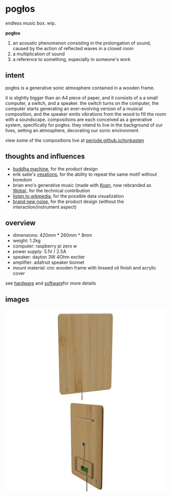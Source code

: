 # pogłos

endless music box. wip.

**pogłos**

1. an acoustic phenomenon consisting in the prolongation of sound, caused by the action of reflected waves in  a closed room
2. a multiplication of sound
3. a reference to something, especially in someone's work

## intent

pogłos is a generative sonic atmosphere contained in a wooden frame.

it is slightly bigger than an A4 piece of paper, and it consists of a a small computer, a switch, and a speaker. the switch turns on the computer, the computer starts generating an ever-evolving version of a musical composition, and the speaker emits vibrations from the wood to fill the room with a soundscape. compositions are each conceived as a generative system, specifically for pogłos. they intend to live in the background of our lives, setting an atmosphere, decorating our sonic environment.

view some of the compositions live at [periode.github.io/tonkasten]([https://periode.github.io/tonkasten)

## thoughts and influences

- [buddha machine](https://www.youtube.com/watch?v=VlSM3GMuYVU), for the product design
- erik satie's [vexations](https://en.wikipedia.org/wiki/Vexations), for the ability to repeat the same motif without boredom
- brian eno's generative music (made with [Koan](https://www.wired.com/1997/10/can-generative-music-carry-the-nets-tunes/), now rebranded as [Wotja](https://intermorphic.com/wotja/)), for the technical contribution
- [listen to wikipedia](http://listen.hatnote.com/), for the possible data visualization
- [brand new noise](https://www.brandnewnoise.com/), for the product design (without the interaction/instrument aspect)

## overview

- dimensions: 420mm \* 260mm \* 8mm
- weight: 1.2kg
- computer: raspberry pi zero w
- power supply: 5.1V / 2.5A
- speaker: dayton 3W 4Ohm exciter
- amplifier: adafruit speaker bonnet
- mount material: cnc wooden frame with linseed oil finish and acrylic cover

see [hardware](hardware/README.md) and [software](software/README.md)for more details

## images

![front view of the panel](docs/images/frame_1.png)
![back view of the panel](docs/images/frame_2.png)